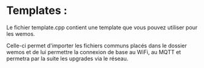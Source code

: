 # Templates :
Le fichier template.cpp contient une template que vous pouvez utiliser pour les wemos.

Celle-ci permet d'importer les fichiers communs placés dans le dossier wemos
et de lui permettre la connexion de base au WiFi, au MQTT et permetra par la suite
les upgrades via le réseau.
